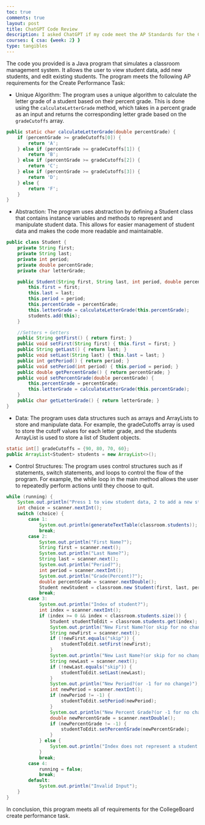 ```yaml
---
toc: true
comments: true
layout: post
title: ChatGPT Code Review
description: I asked ChatGPT if my code meet the AP Standards for the CPT
courses: { csa: {week: 2} }
type: tangibles
---
```


The code you provided is a Java program that simulates a classroom management system. It allows the user to view student data, add new students, and edit existing students. The program meets the following AP requirements for the Create Performance Task:

- Unique Algorithm: The program uses a unique algorithm to calculate the letter grade of a student based on their percent grade. This is done using the `calculateLetterGrade` method, which takes in a percent grade as an input and returns the corresponding letter grade based on the `gradeCutoffs` array.
```java
public static char calculateLetterGrade(double percentGrade) {
    if (percentGrade >= gradeCutoffs[0]) {
        return 'A';
    } else if (percentGrade >= gradeCutoffs[1]) {
        return 'B';
    } else if (percentGrade >= gradeCutoffs[2]) {
        return 'C';
    } else if (percentGrade >= gradeCutoffs[3]) {
        return 'D';
    } else {
        return 'F';
    }
}
```

- Abstraction: The program uses abstraction by defining a Student class that contains instance variables and methods to represent and manipulate student data. This allows for easier management of student data and makes the code more readable and maintainable.

```java
public class Student {
    private String first;
    private String last;
    private int period;
    private double percentGrade;
    private char letterGrade;

    public Student(String first, String last, int period, double percentGrade) {
        this.first = first;
        this.last = last;
        this.period = period;
        this.percentGrade = percentGrade;
        this.letterGrade = calculateLetterGrade(this.percentGrade);
        students.add(this);
    }

    //Setters + Getters
    public String getFirst() { return first; }
    public void setFirst(String first) { this.first = first; }
    public String getLast() { return last; }
    public void setLast(String last) { this.last = last; }
    public int getPeriod() { return period; }
    public void setPeriod(int period) { this.period = period; }
    public double getPercentGrade() { return percentGrade; }
    public void setPercentGrade(double percentGrade) {
        this.percentGrade = percentGrade;
        this.letterGrade = calculateLetterGrade(this.percentGrade);
    }
    public char getLetterGrade() { return letterGrade; }
}
```

- Data: The program uses data structures such as arrays and ArrayLists to store and manipulate data. For example, the gradeCutoffs array is used to store the cutoff values for each letter grade, and the students ArrayList is used to store a list of Student objects.

```java
static int[] gradeCutoffs = {90, 80, 70, 60};
public ArrayList<Student> students = new ArrayList<>();
```

- Control Structures: The program uses control structures such as if statements, switch statements, and loops to control the flow of the program. For example, the while loop in the main method allows the user to repeatedly perform actions until they choose to quit.

```java
while (running) {
    System.out.println("Press 1 to view student data, 2 to add a new student, 3 to edit a student, or 4 to quit.");
    int choice = scanner.nextInt();
    switch (choice) {
        case 1:
            System.out.println(generateTextTable(classroom.students));
            break;
        case 2:
            System.out.println("First Name?");
            String first = scanner.next();
            System.out.println("Last Name?");
            String last = scanner.next();
            System.out.println("Period?");
            int period = scanner.nextInt();
            System.out.println("Grade(Percent)?");
            double percentGrade = scanner.nextDouble();
            Student newStudent = classroom.new Student(first, last, period, percentGrade);
            break;
        case 3:
            System.out.println("Index of student?");
            int index = scanner.nextInt();
            if (index >= 0 && index < classroom.students.size()) {
                Student studentToEdit = classroom.students.get(index);
                System.out.println("New First Name?(or skip for no change)");
                String newFirst = scanner.next();
                if (!newFirst.equals("skip")) {
                    studentToEdit.setFirst(newFirst);
                }
                System.out.println("New Last Name?(or skip for no change)");
                String newLast = scanner.next();
                if (!newLast.equals("skip")) {
                    studentToEdit.setLast(newLast);
                }
                System.out.println("New Period?(or -1 for no change)");
                int newPeriod = scanner.nextInt();
                if (newPeriod != -1) {
                    studentToEdit.setPeriod(newPeriod);
                }
                System.out.println("New Percent Grade?(or -1 for no change)");
                double newPercentGrade = scanner.nextDouble();
                if (newPercentGrade != -1) {
                    studentToEdit.setPercentGrade(newPercentGrade);
                }
            } else {
                System.out.println("Index does not represent a student. Try checking the table.");
            }
            break;
        case 4:
            running = false;
            break;
        default:
            System.out.println("Invalid Input");
    }
}
```

In conclusion, this program meets all of requirements for the CollegeBoard create performance task.